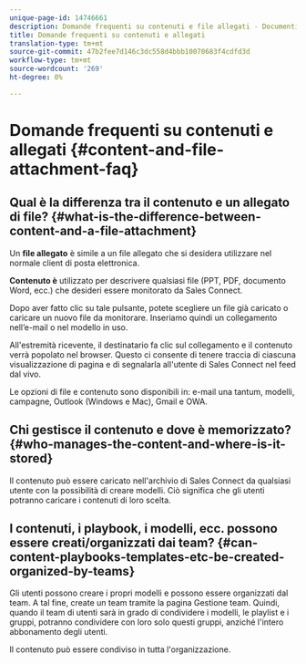 ```yaml
---
unique-page-id: 14746661
description: Domande frequenti su contenuti e file allegati - Documenti Marketo - Documentazione prodotto
title: Domande frequenti su contenuti e allegati
translation-type: tm+mt
source-git-commit: 47b2fee7d146c3dc558d4bbb10070683f4cdfd3d
workflow-type: tm+mt
source-wordcount: '269'
ht-degree: 0%

---
```



# Domande frequenti su contenuti e allegati {#content-and-file-attachment-faq}

## Qual è la differenza tra il contenuto e un allegato di file? {#what-is-the-difference-between-content-and-a-file-attachment}

Un **file allegato** è simile a un file allegato che si desidera utilizzare nel normale client di posta elettronica.

**Contenuto è** utilizzato per descrivere qualsiasi file (PPT, PDF, documento Word, ecc.) che desideri essere monitorato da Sales Connect.

Dopo aver fatto clic su tale pulsante, potete scegliere un file già caricato o caricare un nuovo file da monitorare. Inseriamo quindi un collegamento nell’e-mail o nel modello in uso.

All&#39;estremità ricevente, il destinatario fa clic sul collegamento e il contenuto verrà popolato nel browser. Questo ci consente di tenere traccia di ciascuna visualizzazione di pagina e di segnalarla all&#39;utente di Sales Connect nel feed dal vivo.

Le opzioni di file e contenuto sono disponibili in: e-mail una tantum, modelli, campagne, Outlook (Windows e Mac), Gmail e OWA.

## Chi gestisce il contenuto e dove è memorizzato? {#who-manages-the-content-and-where-is-it-stored}

Il contenuto può essere caricato nell&#39;archivio di Sales Connect da qualsiasi utente con la possibilità di creare modelli. Ciò significa che gli utenti potranno caricare i contenuti di loro scelta.

## I contenuti, i playbook, i modelli, ecc. possono essere creati/organizzati dai team? {#can-content-playbooks-templates-etc-be-created-organized-by-teams}

Gli utenti possono creare i propri modelli e possono essere organizzati dal team. A tal fine, create un team tramite la pagina Gestione team. Quindi, quando il team di utenti sarà in grado di condividere i modelli, le playlist e i gruppi, potranno condividere con loro solo questi gruppi, anziché l&#39;intero abbonamento degli utenti.

Il contenuto può essere condiviso in tutta l&#39;organizzazione.

